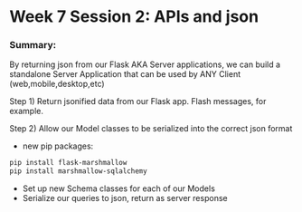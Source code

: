 # Week 7 Session 2: APIs and json
### Summary: 
By returning json from our Flask AKA Server applications, we can build a standalone Server Application that can be used by ANY Client (web,mobile,desktop,etc)

Step 1) Return jsonified data from our Flask app.  Flash messages, for example.

Step 2) Allow our Model classes to be serialized into the correct json format
- new pip packages:
```bash
pip install flask-marshmallow
pip install marshmallow-sqlalchemy
```
- Set up new Schema classes for each of our Models
- Serialize our queries to json, return as server response